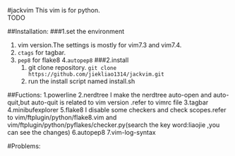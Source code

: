 #jackvim
  This vim is for python.<br>
  TODO

##Installation:
###1.set the environment
1. vim version.The settings is mostly for vim7.3 and vim7.4.
2. `ctags` for tagbar.
3. `pep8` for flake8
4.`autopep8`
###2.install
    1) git clone repository. `git clone https://github.com/jiekliao1314/jackvim.git`
    2) run the install script named install.sh

##Fuctions:
    1.powerline
2.nerdtree
  I make the nerdtree auto-open and auto-quit,but auto-quit is related to vim version .refer to vimrc file
3.tagbar
4.minibufexplorer
5.flake8
  I disable some checkers and check scopes.refer to vim/ftplugin/python/flake8.vim and vim/ftplugin/python/pyflakes/checker.py(search the 
  key word:liaojie ,you can see the changes)
6.autopep8
7.vim-log-syntax
  
#Problems:

